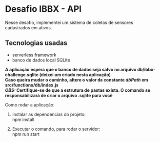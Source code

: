 # Desafio IBBX - API

Nesse desafio, implementei um sistema de coletas de sensores cadastrados em ativos.

## Tecnologias usadas
* serverless framework
* banco de dados local SQLite

**A aplicação espera que o banco de dados seja salvo no arquivo db/ibbx-challenge.sqlite (deixei um criado nesta aplicação)**\
**Caso queira mudar o caminho, altere o valor da constante *dbPath* em src/functions/db/index.js**\
***OBS:* Certifique-se de que a estrutura de pastas exista. O comando se responsabilizará de criar o arquivo .sqlite para você**

Como rodar a aplicação:

1. Instalar as dependencias do projeto:\
    npm install

2. Executar o comando, para rodar o servidor:\
    npm run start
